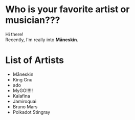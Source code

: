 # Who is your favorite artist or musician???
Hi there!  
Recently, I'm really into **Måneskin**.

# List of Artists

- Måneskin
- King Gnu
- ado
- MyGO!!!!!
- Kalafina
- Jamiroquai
- Bruno Mars
- Polkadot Stingray 
